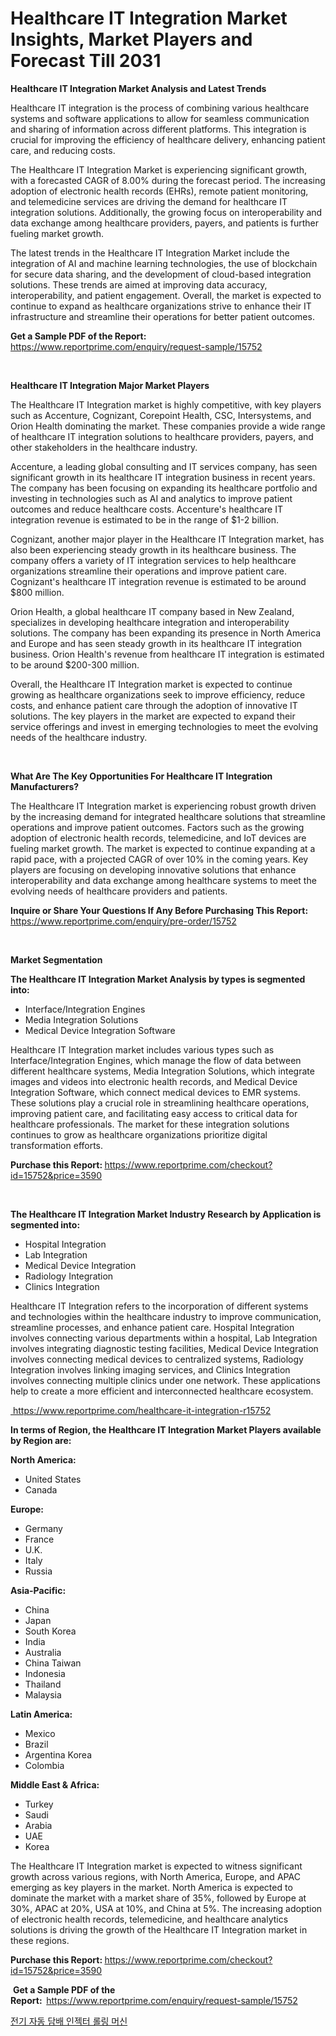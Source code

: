 <p><h1>Healthcare IT Integration Market Insights, Market Players and Forecast Till 2031</h1></p><p><strong>Healthcare IT Integration Market Analysis and Latest Trends</strong></p>
<p><p>Healthcare IT integration is the process of combining various healthcare systems and software applications to allow for seamless communication and sharing of information across different platforms. This integration is crucial for improving the efficiency of healthcare delivery, enhancing patient care, and reducing costs.</p><p>The Healthcare IT Integration Market is experiencing significant growth, with a forecasted CAGR of 8.00% during the forecast period. The increasing adoption of electronic health records (EHRs), remote patient monitoring, and telemedicine services are driving the demand for healthcare IT integration solutions. Additionally, the growing focus on interoperability and data exchange among healthcare providers, payers, and patients is further fueling market growth.</p><p>The latest trends in the Healthcare IT Integration Market include the integration of AI and machine learning technologies, the use of blockchain for secure data sharing, and the development of cloud-based integration solutions. These trends are aimed at improving data accuracy, interoperability, and patient engagement. Overall, the market is expected to continue to expand as healthcare organizations strive to enhance their IT infrastructure and streamline their operations for better patient outcomes.</p></p>
<p><strong>Get a Sample PDF of the Report:&nbsp;</strong> <a href="https://www.reportprime.com/enquiry/request-sample/15752">https://www.reportprime.com/enquiry/request-sample/15752</a></p>
<p>&nbsp;</p>
<p><strong>Healthcare IT Integration Major Market Players</strong></p>
<p><p>The Healthcare IT Integration market is highly competitive, with key players such as Accenture, Cognizant, Corepoint Health, CSC, Intersystems, and Orion Health dominating the market. These companies provide a wide range of healthcare IT integration solutions to healthcare providers, payers, and other stakeholders in the healthcare industry.</p><p>Accenture, a leading global consulting and IT services company, has seen significant growth in its healthcare IT integration business in recent years. The company has been focusing on expanding its healthcare portfolio and investing in technologies such as AI and analytics to improve patient outcomes and reduce healthcare costs. Accenture's healthcare IT integration revenue is estimated to be in the range of $1-2 billion.</p><p>Cognizant, another major player in the Healthcare IT Integration market, has also been experiencing steady growth in its healthcare business. The company offers a variety of IT integration services to help healthcare organizations streamline their operations and improve patient care. Cognizant's healthcare IT integration revenue is estimated to be around $800 million.</p><p>Orion Health, a global healthcare IT company based in New Zealand, specializes in developing healthcare integration and interoperability solutions. The company has been expanding its presence in North America and Europe and has seen steady growth in its healthcare IT integration business. Orion Health's revenue from healthcare IT integration is estimated to be around $200-300 million.</p><p>Overall, the Healthcare IT Integration market is expected to continue growing as healthcare organizations seek to improve efficiency, reduce costs, and enhance patient care through the adoption of innovative IT solutions. The key players in the market are expected to expand their service offerings and invest in emerging technologies to meet the evolving needs of the healthcare industry.</p></p>
<p>&nbsp;</p>
<p><strong>What Are The Key Opportunities For Healthcare IT Integration Manufacturers?</strong></p>
<p><p>The Healthcare IT Integration market is experiencing robust growth driven by the increasing demand for integrated healthcare solutions that streamline operations and improve patient outcomes. Factors such as the growing adoption of electronic health records, telemedicine, and IoT devices are fueling market growth. The market is expected to continue expanding at a rapid pace, with a projected CAGR of over 10% in the coming years. Key players are focusing on developing innovative solutions that enhance interoperability and data exchange among healthcare systems to meet the evolving needs of healthcare providers and patients.</p></p>
<p><strong>Inquire or Share Your Questions If Any Before Purchasing This Report:</strong> <a href="https://www.reportprime.com/enquiry/pre-order/15752">https://www.reportprime.com/enquiry/pre-order/15752</a></p>
<p>&nbsp;</p>
<p><strong>Market Segmentation</strong></p>
<p><strong>The Healthcare IT Integration Market Analysis by types is segmented into:</strong></p>
<p><ul><li>Interface/Integration Engines</li><li>Media Integration Solutions</li><li>Medical Device Integration Software</li></ul></p>
<p><p>Healthcare IT Integration market includes various types such as Interface/Integration Engines, which manage the flow of data between different healthcare systems, Media Integration Solutions, which integrate images and videos into electronic health records, and Medical Device Integration Software, which connect medical devices to EMR systems. These solutions play a crucial role in streamlining healthcare operations, improving patient care, and facilitating easy access to critical data for healthcare professionals. The market for these integration solutions continues to grow as healthcare organizations prioritize digital transformation efforts.</p></p>
<p><strong>Purchase this Report:&nbsp;</strong><a href="https://www.reportprime.com/checkout?id=15752&price=3590">https://www.reportprime.com/checkout?id=15752&price=3590</a></p>
<p>&nbsp;</p>
<p><strong>The Healthcare IT Integration Market Industry Research by Application is segmented into:</strong></p>
<p><ul><li>Hospital Integration</li><li>Lab Integration</li><li>Medical Device Integration</li><li>Radiology Integration</li><li>Clinics Integration</li></ul></p>
<p><p>Healthcare IT Integration refers to the incorporation of different systems and technologies within the healthcare industry to improve communication, streamline processes, and enhance patient care. Hospital Integration involves connecting various departments within a hospital, Lab Integration involves integrating diagnostic testing facilities, Medical Device Integration involves connecting medical devices to centralized systems, Radiology Integration involves linking imaging services, and Clinics Integration involves connecting multiple clinics under one network. These applications help to create a more efficient and interconnected healthcare ecosystem.</p></p>
<p><a href="https://www.reportprime.com/healthcare-it-integration-r15752">&nbsp;https://www.reportprime.com/healthcare-it-integration-r15752</a></p>
<p><strong>In terms of Region, the Healthcare IT Integration Market Players available by Region are:</strong></p>
<p>
    <p> <strong> North America: </strong>
        <ul>
            <li>United States</li>
            <li>Canada</li>
        </ul>
        </p> 
    <p> <strong> Europe: </strong>
        <ul>
            <li>Germany</li>
            <li>France</li>
            <li>U.K.</li>
            <li>Italy</li>
            <li>Russia</li>
        </ul>
        </p> 
    <p> <strong> Asia-Pacific: </strong>
        <ul>
            <li>China</li>
            <li>Japan</li>
            <li>South Korea</li>
            <li>India</li>
            <li>Australia</li>
            <li>China Taiwan</li>
            <li>Indonesia</li>
            <li>Thailand</li>
            <li>Malaysia</li>
        </ul>
        </p> 
    <p> <strong> Latin America: </strong>
        <ul>
            <li>Mexico</li>
            <li>Brazil</li>
            <li>Argentina Korea</li>
            <li>Colombia</li>
        </ul>
        </p> 
    <p> <strong> Middle East & Africa: </strong>
        <ul>
            <li>Turkey</li>
            <li>Saudi</li>
            <li>Arabia</li>
            <li>UAE</li>
            <li>Korea</li>
        </ul>
    </p>
    </p>
<p><p>The Healthcare IT Integration market is expected to witness significant growth across various regions, with North America, Europe, and APAC emerging as key players in the market. North America is expected to dominate the market with a market share of 35%, followed by Europe at 30%, APAC at 20%, USA at 10%, and China at 5%. The increasing adoption of electronic health records, telemedicine, and healthcare analytics solutions is driving the growth of the Healthcare IT Integration market in these regions.</p></p>
<p><strong>Purchase this Report: </strong><a href="https://www.reportprime.com/checkout?id=15752&price=3590">https://www.reportprime.com/checkout?id=15752&price=3590</a></p>
<p>&nbsp;<strong>Get a Sample PDF of the Report:&nbsp;&nbsp;</strong><a href="https://www.reportprime.com/enquiry/request-sample/15752">https://www.reportprime.com/enquiry/request-sample/15752</a></p>
<p><strong></strong></p>
<p><p><a href="https://github.com/CliftonFisher9067/Market-Research-Report-List-2/blob/main/1607313123220.md">전기 자동 담배 인젝터 롤링 머신</a></p></p>